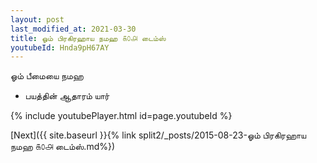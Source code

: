 ```yaml
---
layout: post
last_modified_at: 2021-03-30
title: ஓம் பிரகிரஹாய நமஹ ௧௦௮ டைம்ஸ்
youtubeId: Hnda9pH67AY
---
```

 
 
 ஓம் பீமையை நமஹ  
 
 -  பயத்தின் ஆதாரம் யார் 
 
  
 
  
 
 
 
 
 
 


{% include youtubePlayer.html id=page.youtubeId %}
 
[Next]({{ site.baseurl }}{% link  split2/_posts/2015-08-23-ஓம் பிரகிரஹாய நமஹ ௧௦௮ டைம்ஸ்.md%})
 

